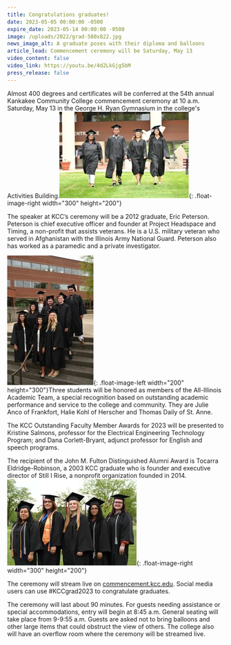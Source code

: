 ```yaml
---
title: Congratulations graduates!
date: 2023-05-05 00:00:00 -0500
expire_date: 2023-05-14 00:00:00 -0500
image: /uploads/2022/grad-580x822.jpg
news_image_alt: A graduate poses with their diploma and balloons
article_lead: Commencement ceremony will be Saturday, May 13
video_content: false
video_link: https://youtu.be/4d2LkGjg5bM
press_release: false
---
```

Almost 400 degrees and certificates will be conferred at the 54th annual Kankakee Community College commencement ceremony at 10 a.m. Saturday, May 13 in the George H. Ryan Gymnasium in the college's Activities Building.![KCC graduates pose on campus](/uploads/2022/grad2-300x200.jpg "KCC graduates pose on campus"){: .float-image-right width="300" height="200"}

The speaker at KCC’s ceremony will be a 2012 graduate, Eric Peterson. Peterson is chief executive officer and founder at Project Headspace and Timing, a non-profit that assists veterans. He is a U.S. military veteran who served in Afghanistan with the Illinois Army National Guard. Peterson also has worked as a paramedic and a private investigator.

![KCC graduates pose on campus](/uploads/2022/grad3-200x300-1.jpg "KCC graduates pose on campus"){: .float-image-left width="200" height="300"}Three students will be honored as members of the All-Illinois Academic Team, a special recognition based on outstanding academic performance and service to the college and community. They are Julie Anco of Frankfort, Halie Kohl of Herscher and Thomas Daily of St. Anne.

The KCC Outstanding Faculty Member Awards for 2023 will be presented to Kristine Salmons, professor for the Electrical Engineering Technology Program; and Dana Corlett-Bryant, adjunct professor for English and speech programs.

The recipient of the John M. Fulton Distinguished Alumni Award is Tocarra Eldridge-Robinson, a 2003 KCC graduate who is founder and executive director of Still I Rise, a nonprofit organization founded in 2014.![KCC graduates pose on campus](/uploads/2022/grad1-300x200.jpg "KCC graduates pose on campus"){: .float-image-right width="300" height="200"}

The ceremony will stream live on [commencement.kcc.edu](https://commencement.kcc.edu/). Social media users can use \#KCCgrad2023 to congratulate graduates.

The ceremony will last about 90 minutes. For guests needing assistance or special accommodations, entry will begin at 8:45 a.m. General seating will take place from 9-9:55 a.m. Guests are asked not to bring balloons and other large items that could obstruct the view of others. The college also will have an overflow room where the ceremony will be streamed live.